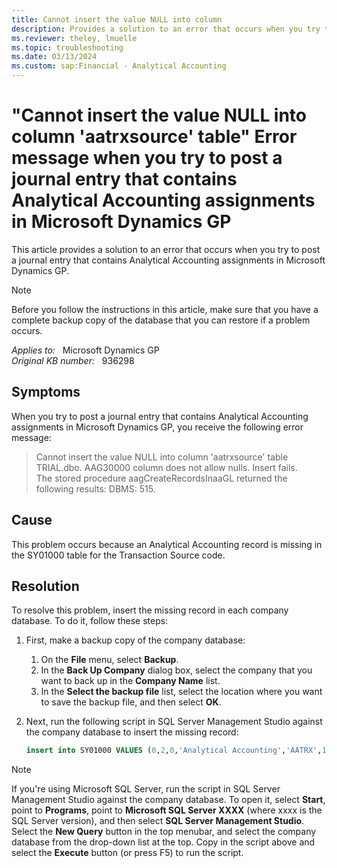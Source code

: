 ```yaml
---
title: Cannot insert the value NULL into column
description: Provides a solution to an error that occurs when you try to post a journal entry that contains Analytical Accounting assignments in Microsoft Dynamics GP.
ms.reviewer: theley, lmuelle
ms.topic: troubleshooting
ms.date: 03/13/2024
ms.custom: sap:Financial - Analytical Accounting
---
```

# "Cannot insert the value NULL into column 'aatrxsource' table" Error message when you try to post a journal entry that contains Analytical Accounting assignments in Microsoft Dynamics GP

This article provides a solution to an error that occurs when you try to post a journal entry that contains Analytical Accounting assignments in Microsoft Dynamics GP.

> [!NOTE]
> Before you follow the instructions in this article, make sure that you have a complete backup copy of the database that you can restore if a problem occurs.

_Applies to:_ &nbsp; Microsoft Dynamics GP  
_Original KB number:_ &nbsp; 936298

## Symptoms

When you try to post a journal entry that contains Analytical Accounting assignments in Microsoft Dynamics GP, you receive the following error message:

> Cannot insert the value NULL into column 'aatrxsource' table TRIAL.dbo. AAG30000 column does not allow nulls. Insert fails.  
The stored procedure aagCreateRecordsInaaGL returned the following results: DBMS: 515.

## Cause

This problem occurs because an Analytical Accounting record is missing in the SY01000 table for the Transaction Source code.

## Resolution

To resolve this problem, insert the missing record in each company database. To do it, follow these steps:

1. First, make a backup copy of the company database:
    1. On the **File** menu, select **Backup**.
    2. In the **Back Up Company** dialog box, select the company that you want to back up in the **Company Name** list.
    3. In the **Select the backup file** list, select the location where you want to save the backup file, and then select **OK**.
2. Next, run the following script in SQL Server Management Studio against the company database to insert the missing record:

    ```sql
    insert into SY01000 VALUES (0,2,0,'Analytical Accounting','AATRX',1,'')
    ```

> [!NOTE]
> If you're using Microsoft SQL Server, run the script in SQL Server Management Studio against the company database. To open it, select **Start**, point to **Programs**, point to **Microsoft SQL Server XXXX** (where xxxx is the SQL Server version), and then select **SQL Server Management Studio**. Select the **New Query** button in the top menubar, and select the company database from the drop-down list at the top. Copy in the script above and select the **Execute** button (or press F5) to run the script.
